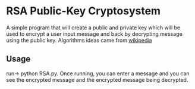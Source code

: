 #  RSA Public-Key Cryptosystem

A simple program that will create a public and private key which will be used to encrypt a user input message and back by decrypting message using the public key. Algorithms ideas came from [wikipedia](https://en.wikipedia.org/wiki/RSA_(cryptosystem)#Key_generation)

## Usage

run-> python RSA.py. Once running, you can enter a message and you can see the encrypted message and the encrypted message being decrypted.

